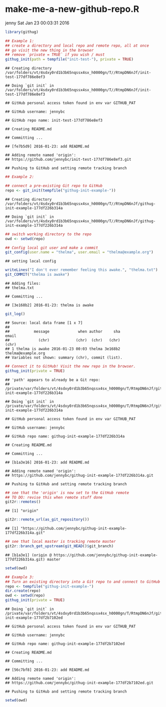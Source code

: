 make-me-a-new-github-repo.R
================
jenny
Sat Jan 23 00:03:31 2016

``` r
library(githug)

## Example 1:
## create a directory and local repo and remote repo, all at once
## go visit the new thing in the browser
## remove `private = TRUE` if you wish / must
githug_init(path = tempfile("init-test-"), private = TRUE)
```

    ## Creating directory /var/folders/vt/4sdxy0rd1b3b65nqssx4sx_h0000gn/T//RtmpDN6nJf/init-test-177df786e8ef3

    ## Doing `git init` in /var/folders/vt/4sdxy0rd1b3b65nqssx4sx_h0000gn/T//RtmpDN6nJf/init-test-177df786e8ef3

    ## GitHub personal access token found in env var GITHUB_PAT

    ## GitHub username: jennybc

    ## GitHub repo name: init-test-177df786e8ef3

    ## Creating README.md

    ## Committing ...

    ## [fe7b5d9] 2016-01-23: add README.md

    ## Adding remote named 'origin':
    ## https://github.com/jennybc/init-test-177df786e8ef3.git

    ## Pushing to GitHub and setting remote tracking branch

``` r
## Example 2:

## connect a pre-existing Git repo to GitHub
repo <- git_init(tempfile("githug-init-example-"))
```

    ## Creating directory /var/folders/vt/4sdxy0rd1b3b65nqssx4sx_h0000gn/T//RtmpDN6nJf/githug-init-example-177df226b314a

    ## Doing `git init` in /var/folders/vt/4sdxy0rd1b3b65nqssx4sx_h0000gn/T//RtmpDN6nJf/githug-init-example-177df226b314a

``` r
## switch working directory to the repo
owd <- setwd(repo)

## Config local git user and make a commit
git_config(user.name = "thelma", user.email = "thelma@example.org")
```

    ## setting local config

``` r
writeLines("I don't ever remember feeling this awake.", "thelma.txt")
git_COMMIT("thelma is awake")
```

    ## Adding files:
    ## thelma.txt

    ## Committing ...

    ## [3e168b2] 2016-01-23: thelma is awake

``` r
git_log()
```

    ## Source: local data frame [1 x 7]
    ## 
    ##           message             when author     sha              email
    ##             (chr)            (chr)  (chr)   (chr)              (chr)
    ## 1 thelma is awake 2016-01-23 00:03 thelma 3e168b2 thelma@example.org
    ## Variables not shown: summary (chr), commit (list).

``` r
## Connect it to GitHub! Visit the new repo in the browser.
githug_init(private = TRUE)
```

    ## 'path' appears to already be a Git repo:
    ## /private/var/folders/vt/4sdxy0rd1b3b65nqssx4sx_h0000gn/T/RtmpDN6nJf/githug-init-example-177df226b314a

    ## Doing `git init` in /private/var/folders/vt/4sdxy0rd1b3b65nqssx4sx_h0000gn/T/RtmpDN6nJf/githug-init-example-177df226b314a

    ## GitHub personal access token found in env var GITHUB_PAT

    ## GitHub username: jennybc

    ## GitHub repo name: githug-init-example-177df226b314a

    ## Creating README.md

    ## Committing ...

    ## [b1a3e16] 2016-01-23: add README.md

    ## Adding remote named 'origin':
    ## https://github.com/jennybc/githug-init-example-177df226b314a.git

    ## Pushing to GitHub and setting remote tracking branch

``` r
## see that the 'origin' is now set to the GitHub remote
## TO DO: revise this when remote stuff done
git2r::remotes()
```

    ## [1] "origin"

``` r
git2r::remote_url(as_git_repository())
```

    ## [1] "https://github.com/jennybc/githug-init-example-177df226b314a.git"

``` r
## see that local master is tracking remote master
git2r::branch_get_upstream(git_HEAD()$git_branch)
```

    ## [b1a3e1] (origin @ https://github.com/jennybc/githug-init-example-177df226b314a.git) master

``` r
setwd(owd)

## Example 3:
## Turn an existing directory into a Git repo to and connect to GitHub
repo <- tempfile("githug-init-example-")
dir.create(repo)
owd <- setwd(repo)
githug_init(private = TRUE)
```

    ## Doing `git init` in /private/var/folders/vt/4sdxy0rd1b3b65nqssx4sx_h0000gn/T/RtmpDN6nJf/githug-init-example-177df2b7102ed

    ## GitHub personal access token found in env var GITHUB_PAT

    ## GitHub username: jennybc

    ## GitHub repo name: githug-init-example-177df2b7102ed

    ## Creating README.md

    ## Committing ...

    ## [56c7bf8] 2016-01-23: add README.md

    ## Adding remote named 'origin':
    ## https://github.com/jennybc/githug-init-example-177df2b7102ed.git

    ## Pushing to GitHub and setting remote tracking branch

``` r
setwd(owd)
```
